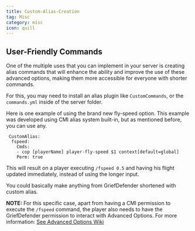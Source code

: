 ```yaml
---
title: Custom-Alias-Creation
tag: Misc
category: misc
icon: quill
---
```


## User-Friendly Commands

One of the multiple uses that you can implement in your server is creating alias commands that will enhance the ability and improve the use of these advanced options, making them more accessible for everyone with shorter commands.

For this, you may need to install an alias plugin like `CustomCommands`, or the `commands.yml` inside of the server folder. 

Here is one example of using the brand new fly-speed option. This example was developed using CMI alias system built-in, but as mentioned before, you can use any.

```
 CustomAlias:
  fspeed:
    Cmds:
    - cop [playerName] player-fly-speed $1 context[default=global]
    Perm: true
```
This will result on a player executing `/fspeed 0.5` and having his flight updated immediately, instead of using the longer input.

You could basically make anything from GriefDefender shortened with custom alias.

**NOTE:** For this specific case, apart from having a CMI permission to execute the `/fspeed` command, the player also needs to have the GriefDefender permission to interact with Advanced Options. For more information: [See Advanced Options Wiki](https://github.com/bloodmc/GriefDefender/wiki/Advanced-Options)